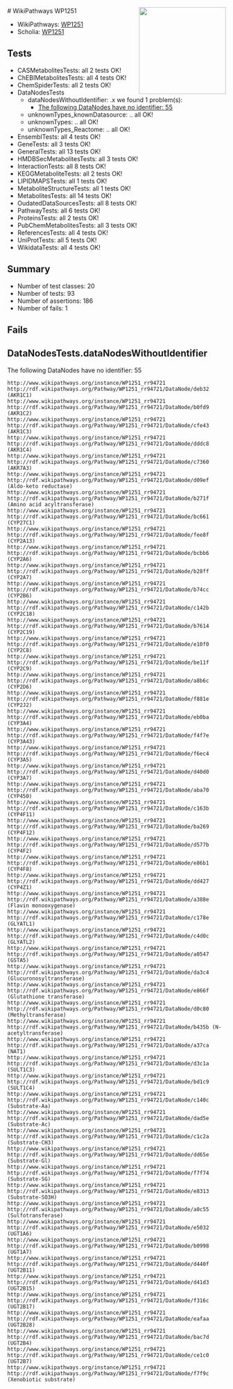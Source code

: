 <img style="float: right; width: 200px" src="https://upload.wikimedia.org/wikipedia/commons/thumb/8/83/Wplogo_with_text_500.png/640px-Wplogo_with_text_500.png" />
# WikiPathways WP1251

* WikiPathways: [WP1251](https://wikipathways.org/pathways/WP1251)
* Scholia: [WP1251](https://scholia.toolforge.org/wikipathways/WP1251)
## Tests
* CASMetabolitesTests: all 2 tests OK!
* ChEBIMetabolitesTests: all 4 tests OK!
* ChemSpiderTests: all 2 tests OK!
* DataNodesTests
    * dataNodesWithoutIdentifier: .x we found 1 problem(s):
        * [The following DataNodes have no identifier: 55](#8792c511)
    * unknownTypes_knownDatasource: .. all OK!
    * unknownTypes: .. all OK!
    * unknownTypes_Reactome: .. all OK!
* EnsemblTests: all 4 tests OK!
* GeneTests: all 3 tests OK!
* GeneralTests: all 13 tests OK!
* HMDBSecMetabolitesTests: all 3 tests OK!
* InteractionTests: all 8 tests OK!
* KEGGMetaboliteTests: all 2 tests OK!
* LIPIDMAPSTests: all 1 tests OK!
* MetaboliteStructureTests: all 1 tests OK!
* MetabolitesTests: all 14 tests OK!
* OudatedDataSourcesTests: all 8 tests OK!
* PathwayTests: all 6 tests OK!
* ProteinsTests: all 2 tests OK!
* PubChemMetabolitesTests: all 3 tests OK!
* ReferencesTests: all 4 tests OK!
* UniProtTests: all 5 tests OK!
* WikidataTests: all 4 tests OK!


## Summary

* Number of test classes: 20
* Number of tests: 93
* Number of assertions: 186
* Number of fails: 1

## Fails

<a name="8792c511" />

## DataNodesTests.dataNodesWithoutIdentifier

The following DataNodes have no identifier: 55
```
http://www.wikipathways.org/instance/WP1251_rr94721 http://rdf.wikipathways.org/Pathway/WP1251_rr94721/DataNode/deb32 (AKR1C1)
http://www.wikipathways.org/instance/WP1251_rr94721 http://rdf.wikipathways.org/Pathway/WP1251_rr94721/DataNode/b0fd9 (AKR1C2)
http://www.wikipathways.org/instance/WP1251_rr94721 http://rdf.wikipathways.org/Pathway/WP1251_rr94721/DataNode/cfe43 (AKR1C3)
http://www.wikipathways.org/instance/WP1251_rr94721 http://rdf.wikipathways.org/Pathway/WP1251_rr94721/DataNode/dddc8 (AKR1C4)
http://www.wikipathways.org/instance/WP1251_rr94721 http://rdf.wikipathways.org/Pathway/WP1251_rr94721/DataNode/c7360 (AKR7A3)
http://www.wikipathways.org/instance/WP1251_rr94721 http://rdf.wikipathways.org/Pathway/WP1251_rr94721/DataNode/d09ef (Aldo-keto reductase)
http://www.wikipathways.org/instance/WP1251_rr94721 http://rdf.wikipathways.org/Pathway/WP1251_rr94721/DataNode/b271f (Amino acid acyltransferase)
http://www.wikipathways.org/instance/WP1251_rr94721 http://rdf.wikipathways.org/Pathway/WP1251_rr94721/DataNode/bc661 (CYP27C1)
http://www.wikipathways.org/instance/WP1251_rr94721 http://rdf.wikipathways.org/Pathway/WP1251_rr94721/DataNode/fee8f (CYP2A13)
http://www.wikipathways.org/instance/WP1251_rr94721 http://rdf.wikipathways.org/Pathway/WP1251_rr94721/DataNode/bcbb6 (CYP2A6)
http://www.wikipathways.org/instance/WP1251_rr94721 http://rdf.wikipathways.org/Pathway/WP1251_rr94721/DataNode/b28ff (CYP2A7)
http://www.wikipathways.org/instance/WP1251_rr94721 http://rdf.wikipathways.org/Pathway/WP1251_rr94721/DataNode/b74cc (CYP2B6)
http://www.wikipathways.org/instance/WP1251_rr94721 http://rdf.wikipathways.org/Pathway/WP1251_rr94721/DataNode/c142b (CYP2C18)
http://www.wikipathways.org/instance/WP1251_rr94721 http://rdf.wikipathways.org/Pathway/WP1251_rr94721/DataNode/b7614 (CYP2C19)
http://www.wikipathways.org/instance/WP1251_rr94721 http://rdf.wikipathways.org/Pathway/WP1251_rr94721/DataNode/e10f0 (CYP2C8)
http://www.wikipathways.org/instance/WP1251_rr94721 http://rdf.wikipathways.org/Pathway/WP1251_rr94721/DataNode/be11f (CYP2C9)
http://www.wikipathways.org/instance/WP1251_rr94721 http://rdf.wikipathways.org/Pathway/WP1251_rr94721/DataNode/a8b6c (CYP2D6)
http://www.wikipathways.org/instance/WP1251_rr94721 http://rdf.wikipathways.org/Pathway/WP1251_rr94721/DataNode/f881e (CYP2J2)
http://www.wikipathways.org/instance/WP1251_rr94721 http://rdf.wikipathways.org/Pathway/WP1251_rr94721/DataNode/eb0ba (CYP3A4)
http://www.wikipathways.org/instance/WP1251_rr94721 http://rdf.wikipathways.org/Pathway/WP1251_rr94721/DataNode/f4f7e (CYP3A43)
http://www.wikipathways.org/instance/WP1251_rr94721 http://rdf.wikipathways.org/Pathway/WP1251_rr94721/DataNode/f6ec4 (CYP3A5)
http://www.wikipathways.org/instance/WP1251_rr94721 http://rdf.wikipathways.org/Pathway/WP1251_rr94721/DataNode/d40d0 (CYP3A7)
http://www.wikipathways.org/instance/WP1251_rr94721 http://rdf.wikipathways.org/Pathway/WP1251_rr94721/DataNode/aba70 (CYP450)
http://www.wikipathways.org/instance/WP1251_rr94721 http://rdf.wikipathways.org/Pathway/WP1251_rr94721/DataNode/c163b (CYP4F11)
http://www.wikipathways.org/instance/WP1251_rr94721 http://rdf.wikipathways.org/Pathway/WP1251_rr94721/DataNode/ba269 (CYP4F12)
http://www.wikipathways.org/instance/WP1251_rr94721 http://rdf.wikipathways.org/Pathway/WP1251_rr94721/DataNode/d577b (CYP4F2)
http://www.wikipathways.org/instance/WP1251_rr94721 http://rdf.wikipathways.org/Pathway/WP1251_rr94721/DataNode/e86b1 (CYP4F8)
http://www.wikipathways.org/instance/WP1251_rr94721 http://rdf.wikipathways.org/Pathway/WP1251_rr94721/DataNode/dd427 (CYP4Z1)
http://www.wikipathways.org/instance/WP1251_rr94721 http://rdf.wikipathways.org/Pathway/WP1251_rr94721/DataNode/a388e (Flavin monooxygenase)
http://www.wikipathways.org/instance/WP1251_rr94721 http://rdf.wikipathways.org/Pathway/WP1251_rr94721/DataNode/c178e (GLYATL1)
http://www.wikipathways.org/instance/WP1251_rr94721 http://rdf.wikipathways.org/Pathway/WP1251_rr94721/DataNode/c4d0c (GLYATL2)
http://www.wikipathways.org/instance/WP1251_rr94721 http://rdf.wikipathways.org/Pathway/WP1251_rr94721/DataNode/a0547 (GSTA5)
http://www.wikipathways.org/instance/WP1251_rr94721 http://rdf.wikipathways.org/Pathway/WP1251_rr94721/DataNode/da3c4 (Glucuronosyltransferase)
http://www.wikipathways.org/instance/WP1251_rr94721 http://rdf.wikipathways.org/Pathway/WP1251_rr94721/DataNode/e866f (Glutathione transferase)
http://www.wikipathways.org/instance/WP1251_rr94721 http://rdf.wikipathways.org/Pathway/WP1251_rr94721/DataNode/d0c80 (Methyltransferase)
http://www.wikipathways.org/instance/WP1251_rr94721 http://rdf.wikipathways.org/Pathway/WP1251_rr94721/DataNode/b435b (N-acetyltransferase)
http://www.wikipathways.org/instance/WP1251_rr94721 http://rdf.wikipathways.org/Pathway/WP1251_rr94721/DataNode/a37ca (NAT1)
http://www.wikipathways.org/instance/WP1251_rr94721 http://rdf.wikipathways.org/Pathway/WP1251_rr94721/DataNode/d3c1a (SULT1C3)
http://www.wikipathways.org/instance/WP1251_rr94721 http://rdf.wikipathways.org/Pathway/WP1251_rr94721/DataNode/bd1c9 (SULT1C4)
http://www.wikipathways.org/instance/WP1251_rr94721 http://rdf.wikipathways.org/Pathway/WP1251_rr94721/DataNode/c140c (Substrate-Aa)
http://www.wikipathways.org/instance/WP1251_rr94721 http://rdf.wikipathways.org/Pathway/WP1251_rr94721/DataNode/dad5e (Substrate-Ac)
http://www.wikipathways.org/instance/WP1251_rr94721 http://rdf.wikipathways.org/Pathway/WP1251_rr94721/DataNode/c1c2a (Substrate-CH3)
http://www.wikipathways.org/instance/WP1251_rr94721 http://rdf.wikipathways.org/Pathway/WP1251_rr94721/DataNode/dd65e (Substrate-Gl)
http://www.wikipathways.org/instance/WP1251_rr94721 http://rdf.wikipathways.org/Pathway/WP1251_rr94721/DataNode/f7f74 (Substrate-SG)
http://www.wikipathways.org/instance/WP1251_rr94721 http://rdf.wikipathways.org/Pathway/WP1251_rr94721/DataNode/e8313 (Substrate-SO3H)
http://www.wikipathways.org/instance/WP1251_rr94721 http://rdf.wikipathways.org/Pathway/WP1251_rr94721/DataNode/a0c55 (Sulfotransferase)
http://www.wikipathways.org/instance/WP1251_rr94721 http://rdf.wikipathways.org/Pathway/WP1251_rr94721/DataNode/e5032 (UGT1A6)
http://www.wikipathways.org/instance/WP1251_rr94721 http://rdf.wikipathways.org/Pathway/WP1251_rr94721/DataNode/b0998 (UGT1A7)
http://www.wikipathways.org/instance/WP1251_rr94721 http://rdf.wikipathways.org/Pathway/WP1251_rr94721/DataNode/d440f (UGT2B11)
http://www.wikipathways.org/instance/WP1251_rr94721 http://rdf.wikipathways.org/Pathway/WP1251_rr94721/DataNode/d41d3 (UGT2B15)
http://www.wikipathways.org/instance/WP1251_rr94721 http://rdf.wikipathways.org/Pathway/WP1251_rr94721/DataNode/f316c (UGT2B17)
http://www.wikipathways.org/instance/WP1251_rr94721 http://rdf.wikipathways.org/Pathway/WP1251_rr94721/DataNode/eafaa (UGT2B28)
http://www.wikipathways.org/instance/WP1251_rr94721 http://rdf.wikipathways.org/Pathway/WP1251_rr94721/DataNode/bac7d (UGT2B4)
http://www.wikipathways.org/instance/WP1251_rr94721 http://rdf.wikipathways.org/Pathway/WP1251_rr94721/DataNode/ce1c0 (UGT2B7)
http://www.wikipathways.org/instance/WP1251_rr94721 http://rdf.wikipathways.org/Pathway/WP1251_rr94721/DataNode/f7f9c (Xenobiotic substrate)
```

